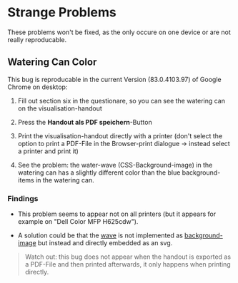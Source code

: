 # Strange Problems

These problems won't be fixed, as the only occure on one device or are not really reproducable.

## Watering Can Color

This bug is reproducable in the current Version (83.0.4103.97) of Google Chrome on desktop:
1. Fill out section six in the questionare, so you can see the watering can on the visualisation-handout

2. Press the **Handout als PDF speichern**-Button

3. Print the visualisation-handout directly with a printer (don't select the option to print a PDF-File in the Browser-print dialogue -> instead select a printer and print it)

4. See the problem: the water-wave (CSS-Background-image) in the watering can has a slightly different color than the blue background-items in the watering can.

### Findings

- This problem seems to appear not on all printers (but it appears for example on "Dell Color MFP H625cdw").

- A solution could be that the [wave](src/assets/icons/welle.svg) is not implemented as [background-image](src/components/visualisations/AnFlower.vue#L304) but instead and directly embedded as an svg.

> Watch out: this bug does not appear when the handout is exported as a PDF-File and then printed afterwards, it only happens when printing directly.
